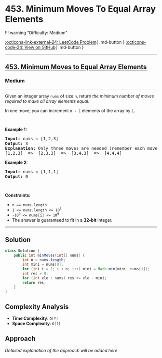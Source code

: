 # 453. Minimum Moves To Equal Array Elements

!!! warning "Difficulty: Medium"

[:octicons-link-external-24: LeetCode Problem](https://leetcode.com/problems/minimum-moves-to-equal-array-elements/){ .md-button }
[:octicons-code-24: View on GitHub](https://github.com/RAJ8664/Leetcode/tree/master/0453-minimum-moves-to-equal-array-elements){ .md-button }

---

<h2><a href="https://leetcode.com/problems/minimum-moves-to-equal-array-elements">453. Minimum Moves to Equal Array Elements</a></h2><h3>Medium</h3><hr><p>Given an integer array <code>nums</code> of size <code>n</code>, return <em>the minimum number of moves required to make all array elements equal</em>.</p>

<p>In one move, you can increment <code>n - 1</code> elements of the array by <code>1</code>.</p>

<p>&nbsp;</p>
<p><strong class="example">Example 1:</strong></p>

<pre>
<strong>Input:</strong> nums = [1,2,3]
<strong>Output:</strong> 3
<strong>Explanation:</strong> Only three moves are needed (remember each move increments two elements):
[1,2,3]  =&gt;  [2,3,3]  =&gt;  [3,4,3]  =&gt;  [4,4,4]
</pre>

<p><strong class="example">Example 2:</strong></p>

<pre>
<strong>Input:</strong> nums = [1,1,1]
<strong>Output:</strong> 0
</pre>

<p>&nbsp;</p>
<p><strong>Constraints:</strong></p>

<ul>
	<li><code>n == nums.length</code></li>
	<li><code>1 &lt;= nums.length &lt;= 10<sup>5</sup></code></li>
	<li><code>-10<sup>9</sup> &lt;= nums[i] &lt;= 10<sup>9</sup></code></li>
	<li>The answer is guaranteed to fit in a <strong>32-bit</strong> integer.</li>
</ul>


---

## Solution

```java
class Solution {
    public int minMoves(int[] nums) {
        int n = nums.length;
        int mini = nums[0];
        for (int i = 1; i < n; i++) mini = Math.min(mini, nums[i]);
        int res = 0;
        for (int ele : nums) res += ele - mini;
        return res;
    }
}
```

## Complexity Analysis

- **Time Complexity**: `O(?)`
- **Space Complexity**: `O(?)`

## Approach

*Detailed explanation of the approach will be added here*

